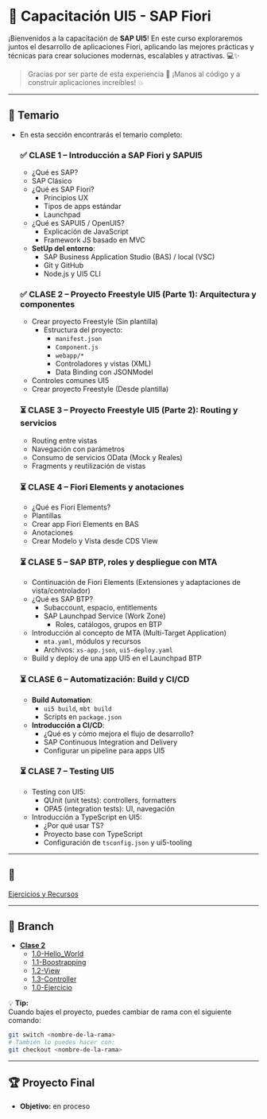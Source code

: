 # 🎉  Capacitación UI5 - SAP Fiori

¡Bienvenidos a la capacitación de **SAP UI5**!
En este curso exploraremos juntos el desarrollo de aplicaciones Fiori, aplicando las mejores prácticas y técnicas para crear soluciones modernas, escalables y atractivas. 💻✨

> Gracias por ser parte de esta experiencia 🚀
¡Manos al código y a construir aplicaciones increíbles! 💥

---

## 📑 Temario

- En esta sección encontrarás el temario completo:

    ### ✅ CLASE 1 – Introducción a SAP Fiori y SAPUI5

    - ¿Qué es SAP?
    - SAP Clásico
    - ¿Qué es SAP Fiori?
        - Principios UX
        - Tipos de apps estándar
        - Launchpad
    - ¿Qué es SAPUI5 / OpenUI5?
        - Explicación de JavaScript
        - Framework JS basado en MVC
    - **SetUp del entorno**:
        - SAP Business Application Studio (BAS) / local (VSC)
        - Git y GitHub
        - Node.js y UI5 CLI

    ### ✅ CLASE 2 – Proyecto Freestyle UI5 (Parte 1): Arquitectura y componentes

    - Crear proyecto Freestyle (Sin plantilla)
        - Estructura del proyecto:
            - `manifest.json`
            - `Component.js`
            - `webapp/*`
            - Controladores y vistas (XML)
            - Data Binding con JSONModel
    - Controles comunes UI5
    - Crear proyecto Freestyle (Desde plantilla)

    ### ⏳ CLASE 3 – Proyecto Freestyle UI5 (Parte 2): Routing y servicios

    - Routing entre vistas
    - Navegación con parámetros
    - Consumo de servicios OData (Mock y Reales)
    - Fragments y reutilización de vistas

    ### ⏳ CLASE 4 – Fiori Elements y anotaciones

    - ¿Qué es Fiori Elements?
    - Plantillas
    - Crear app Fiori Elements en BAS
    - Anotaciones
    - Crear Modelo y Vista desde CDS View

    ### ⏳ CLASE 5 – SAP BTP, roles y despliegue con MTA

    - Continuación de Fiori Elements (Extensiones y adaptaciones de vista/controlador)
    - ¿Qué es SAP BTP?
        - Subaccount, espacio, entitlements
        - SAP Launchpad Service (Work Zone)
            - Roles, catálogos, grupos en BTP
    - Introducción al concepto de MTA (Multi-Target Application)
        - `mta.yaml`, módulos y recursos
        - Archivos: `xs-app.json`, `ui5-deploy.yaml`
    - Build y deploy de una app UI5 en el Launchpad BTP

    ### ⏳ CLASE 6 – Automatización: Build y CI/CD

    - **Build Automation**:
        - `ui5 build`, `mbt build`
        - Scripts en `package.json`
    - **Introducción a CI/CD**:
        - ¿Qué es y cómo mejora el flujo de desarrollo?
        - SAP Continuous Integration and Delivery
        - Configurar un pipeline para apps UI5

    ### ⏳ CLASE 7 – Testing UI5 

    - Testing con UI5:
        - QUnit (unit tests): controllers, formatters
        - OPA5 (integration tests): UI, navegación
    - Introducción a TypeScript en UI5:
        - ¿Por qué usar TS?
        - Proyecto base con TypeScript
        - Configuración de `tsconfig.json` y ui5-tooling

---

## 🥳

[Ejercicios y Recursos](./ejercicios-y-recursos.md)

---

## 🌱 Branch

- **[Clase 2](#-clase-2--proyecto-freestyle-ui5-parte-1-arquitectura-y-componentes)**
    - [1.0-Hello_World](../../tree/Fiori-Capacitacion/1.0-Hello_World)  
    - [1.1-Boostrapping](../../tree/Fiori-Capacitacion/1.1-Boostrapping)  
    - [1.2-View](../../tree/Fiori-Capacitacion/1.2-View)  
    - [1.3-Controller](../../tree/Fiori-Capacitacion/1.3-Controller)
    - [1.0-Ejercicio](../../tree/Fiori-Capacitacion/1.0-Ejercicio)

💡 **Tip:**  
Cuando bajes el proyecto, puedes cambiar de rama con el siguiente comando:  

```bash
git switch <nombre-de-la-rama>
# También lo puedes hacer con:
git checkout <nombre-de-la-rama>
```

---

## 🏆 Proyecto Final

- **Objetivo:** en proceso